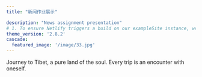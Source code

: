 ```yaml
---
title: "新闻作业展示"

description: "News assignment presentation"
# 1. To ensure Netlify triggers a build on our exampleSite instance, we need to change a file in the exampleSite directory.
theme_version: '2.8.2'
cascade:
  featured_image: '/image/33.jpg'
---
```

Journey to Tibet, a pure land of the soul. Every trip is an encounter with oneself.
